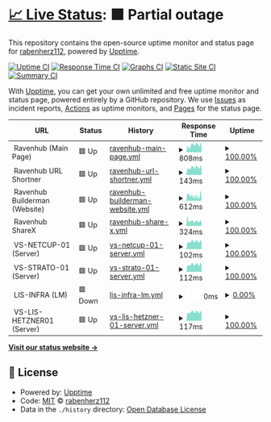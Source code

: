 # [📈 Live Status](https://status.theravenhub.com): <!--live status--> **🟧 Partial outage**

This repository contains the open-source uptime monitor and status page for [rabenherz112](https://status.theravenhub.com), powered by [Upptime](https://github.com/upptime/upptime).

[![Uptime CI](https://github.com/rabenherz112/uptime-monitor/workflows/Uptime%20CI/badge.svg)](https://github.com/rabenherz112/uptime-monitor/actions?query=workflow%3A%22Uptime+CI%22)
[![Response Time CI](https://github.com/rabenherz112/uptime-monitor/workflows/Response%20Time%20CI/badge.svg)](https://github.com/rabenherz112/uptime-monitor/actions?query=workflow%3A%22Response+Time+CI%22)
[![Graphs CI](https://github.com/rabenherz112/uptime-monitor/workflows/Graphs%20CI/badge.svg)](https://github.com/rabenherz112/uptime-monitor/actions?query=workflow%3A%22Graphs+CI%22)
[![Static Site CI](https://github.com/rabenherz112/uptime-monitor/workflows/Static%20Site%20CI/badge.svg)](https://github.com/rabenherz112/uptime-monitor/actions?query=workflow%3A%22Static+Site+CI%22)
[![Summary CI](https://github.com/rabenherz112/uptime-monitor/workflows/Summary%20CI/badge.svg)](https://github.com/rabenherz112/uptime-monitor/actions?query=workflow%3A%22Summary+CI%22)

With [Upptime](https://upptime.js.org), you can get your own unlimited and free uptime monitor and status page, powered entirely by a GitHub repository. We use [Issues](https://github.com/rabenherz112/uptime-monitor/issues) as incident reports, [Actions](https://github.com/rabenherz112/uptime-monitor/actions) as uptime monitors, and [Pages](https://status.theravenhub.com) for the status page.

<!--start: status pages-->
<!-- This summary is generated by Upptime (https://github.com/upptime/upptime) -->
<!-- Do not edit this manually, your changes will be overwritten -->
<!-- prettier-ignore -->
| URL | Status | History | Response Time | Uptime |
| --- | ------ | ------- | ------------- | ------ |
| <img alt="" src="https://icons.duckduckgo.com/ip3/null.ico" height="13"> Ravenhub (Main Page) | 🟩 Up | [ravenhub-main-page.yml](https://github.com/Rabenherz112/uptime-monitor/commits/HEAD/history/ravenhub-main-page.yml) | <details><summary><img alt="Response time graph" src="./graphs/ravenhub-main-page/response-time-week.png" height="20"> 808ms</summary><br><a href="https://status.theravenhub.com/history/ravenhub-main-page"><img alt="Response time 1159" src="https://img.shields.io/endpoint?url=https%3A%2F%2Fraw.githubusercontent.com%2FRabenherz112%2Fuptime-monitor%2FHEAD%2Fapi%2Fravenhub-main-page%2Fresponse-time.json"></a><br><a href="https://status.theravenhub.com/history/ravenhub-main-page"><img alt="24-hour response time 873" src="https://img.shields.io/endpoint?url=https%3A%2F%2Fraw.githubusercontent.com%2FRabenherz112%2Fuptime-monitor%2FHEAD%2Fapi%2Fravenhub-main-page%2Fresponse-time-day.json"></a><br><a href="https://status.theravenhub.com/history/ravenhub-main-page"><img alt="7-day response time 808" src="https://img.shields.io/endpoint?url=https%3A%2F%2Fraw.githubusercontent.com%2FRabenherz112%2Fuptime-monitor%2FHEAD%2Fapi%2Fravenhub-main-page%2Fresponse-time-week.json"></a><br><a href="https://status.theravenhub.com/history/ravenhub-main-page"><img alt="30-day response time 1320" src="https://img.shields.io/endpoint?url=https%3A%2F%2Fraw.githubusercontent.com%2FRabenherz112%2Fuptime-monitor%2FHEAD%2Fapi%2Fravenhub-main-page%2Fresponse-time-month.json"></a><br><a href="https://status.theravenhub.com/history/ravenhub-main-page"><img alt="1-year response time 1159" src="https://img.shields.io/endpoint?url=https%3A%2F%2Fraw.githubusercontent.com%2FRabenherz112%2Fuptime-monitor%2FHEAD%2Fapi%2Fravenhub-main-page%2Fresponse-time-year.json"></a></details> | <details><summary><a href="https://status.theravenhub.com/history/ravenhub-main-page">100.00%</a></summary><a href="https://status.theravenhub.com/history/ravenhub-main-page"><img alt="All-time uptime 100.00%" src="https://img.shields.io/endpoint?url=https%3A%2F%2Fraw.githubusercontent.com%2FRabenherz112%2Fuptime-monitor%2FHEAD%2Fapi%2Fravenhub-main-page%2Fuptime.json"></a><br><a href="https://status.theravenhub.com/history/ravenhub-main-page"><img alt="24-hour uptime 100.00%" src="https://img.shields.io/endpoint?url=https%3A%2F%2Fraw.githubusercontent.com%2FRabenherz112%2Fuptime-monitor%2FHEAD%2Fapi%2Fravenhub-main-page%2Fuptime-day.json"></a><br><a href="https://status.theravenhub.com/history/ravenhub-main-page"><img alt="7-day uptime 100.00%" src="https://img.shields.io/endpoint?url=https%3A%2F%2Fraw.githubusercontent.com%2FRabenherz112%2Fuptime-monitor%2FHEAD%2Fapi%2Fravenhub-main-page%2Fuptime-week.json"></a><br><a href="https://status.theravenhub.com/history/ravenhub-main-page"><img alt="30-day uptime 100.00%" src="https://img.shields.io/endpoint?url=https%3A%2F%2Fraw.githubusercontent.com%2FRabenherz112%2Fuptime-monitor%2FHEAD%2Fapi%2Fravenhub-main-page%2Fuptime-month.json"></a><br><a href="https://status.theravenhub.com/history/ravenhub-main-page"><img alt="1-year uptime 100.00%" src="https://img.shields.io/endpoint?url=https%3A%2F%2Fraw.githubusercontent.com%2FRabenherz112%2Fuptime-monitor%2FHEAD%2Fapi%2Fravenhub-main-page%2Fuptime-year.json"></a></details>
| <img alt="" src="https://icons.duckduckgo.com/ip3/null.ico" height="13"> Ravenhub URL Shortner | 🟩 Up | [ravenhub-url-shortner.yml](https://github.com/Rabenherz112/uptime-monitor/commits/HEAD/history/ravenhub-url-shortner.yml) | <details><summary><img alt="Response time graph" src="./graphs/ravenhub-url-shortner/response-time-week.png" height="20"> 143ms</summary><br><a href="https://status.theravenhub.com/history/ravenhub-url-shortner"><img alt="Response time 186" src="https://img.shields.io/endpoint?url=https%3A%2F%2Fraw.githubusercontent.com%2FRabenherz112%2Fuptime-monitor%2FHEAD%2Fapi%2Fravenhub-url-shortner%2Fresponse-time.json"></a><br><a href="https://status.theravenhub.com/history/ravenhub-url-shortner"><img alt="24-hour response time 152" src="https://img.shields.io/endpoint?url=https%3A%2F%2Fraw.githubusercontent.com%2FRabenherz112%2Fuptime-monitor%2FHEAD%2Fapi%2Fravenhub-url-shortner%2Fresponse-time-day.json"></a><br><a href="https://status.theravenhub.com/history/ravenhub-url-shortner"><img alt="7-day response time 143" src="https://img.shields.io/endpoint?url=https%3A%2F%2Fraw.githubusercontent.com%2FRabenherz112%2Fuptime-monitor%2FHEAD%2Fapi%2Fravenhub-url-shortner%2Fresponse-time-week.json"></a><br><a href="https://status.theravenhub.com/history/ravenhub-url-shortner"><img alt="30-day response time 196" src="https://img.shields.io/endpoint?url=https%3A%2F%2Fraw.githubusercontent.com%2FRabenherz112%2Fuptime-monitor%2FHEAD%2Fapi%2Fravenhub-url-shortner%2Fresponse-time-month.json"></a><br><a href="https://status.theravenhub.com/history/ravenhub-url-shortner"><img alt="1-year response time 186" src="https://img.shields.io/endpoint?url=https%3A%2F%2Fraw.githubusercontent.com%2FRabenherz112%2Fuptime-monitor%2FHEAD%2Fapi%2Fravenhub-url-shortner%2Fresponse-time-year.json"></a></details> | <details><summary><a href="https://status.theravenhub.com/history/ravenhub-url-shortner">100.00%</a></summary><a href="https://status.theravenhub.com/history/ravenhub-url-shortner"><img alt="All-time uptime 100.00%" src="https://img.shields.io/endpoint?url=https%3A%2F%2Fraw.githubusercontent.com%2FRabenherz112%2Fuptime-monitor%2FHEAD%2Fapi%2Fravenhub-url-shortner%2Fuptime.json"></a><br><a href="https://status.theravenhub.com/history/ravenhub-url-shortner"><img alt="24-hour uptime 100.00%" src="https://img.shields.io/endpoint?url=https%3A%2F%2Fraw.githubusercontent.com%2FRabenherz112%2Fuptime-monitor%2FHEAD%2Fapi%2Fravenhub-url-shortner%2Fuptime-day.json"></a><br><a href="https://status.theravenhub.com/history/ravenhub-url-shortner"><img alt="7-day uptime 100.00%" src="https://img.shields.io/endpoint?url=https%3A%2F%2Fraw.githubusercontent.com%2FRabenherz112%2Fuptime-monitor%2FHEAD%2Fapi%2Fravenhub-url-shortner%2Fuptime-week.json"></a><br><a href="https://status.theravenhub.com/history/ravenhub-url-shortner"><img alt="30-day uptime 100.00%" src="https://img.shields.io/endpoint?url=https%3A%2F%2Fraw.githubusercontent.com%2FRabenherz112%2Fuptime-monitor%2FHEAD%2Fapi%2Fravenhub-url-shortner%2Fuptime-month.json"></a><br><a href="https://status.theravenhub.com/history/ravenhub-url-shortner"><img alt="1-year uptime 100.00%" src="https://img.shields.io/endpoint?url=https%3A%2F%2Fraw.githubusercontent.com%2FRabenherz112%2Fuptime-monitor%2FHEAD%2Fapi%2Fravenhub-url-shortner%2Fuptime-year.json"></a></details>
| <img alt="" src="https://icons.duckduckgo.com/ip3/null.ico" height="13"> Ravenhub Builderman (Website) | 🟩 Up | [ravenhub-builderman-website.yml](https://github.com/Rabenherz112/uptime-monitor/commits/HEAD/history/ravenhub-builderman-website.yml) | <details><summary><img alt="Response time graph" src="./graphs/ravenhub-builderman-website/response-time-week.png" height="20"> 612ms</summary><br><a href="https://status.theravenhub.com/history/ravenhub-builderman-website"><img alt="Response time 694" src="https://img.shields.io/endpoint?url=https%3A%2F%2Fraw.githubusercontent.com%2FRabenherz112%2Fuptime-monitor%2FHEAD%2Fapi%2Fravenhub-builderman-website%2Fresponse-time.json"></a><br><a href="https://status.theravenhub.com/history/ravenhub-builderman-website"><img alt="24-hour response time 757" src="https://img.shields.io/endpoint?url=https%3A%2F%2Fraw.githubusercontent.com%2FRabenherz112%2Fuptime-monitor%2FHEAD%2Fapi%2Fravenhub-builderman-website%2Fresponse-time-day.json"></a><br><a href="https://status.theravenhub.com/history/ravenhub-builderman-website"><img alt="7-day response time 612" src="https://img.shields.io/endpoint?url=https%3A%2F%2Fraw.githubusercontent.com%2FRabenherz112%2Fuptime-monitor%2FHEAD%2Fapi%2Fravenhub-builderman-website%2Fresponse-time-week.json"></a><br><a href="https://status.theravenhub.com/history/ravenhub-builderman-website"><img alt="30-day response time 791" src="https://img.shields.io/endpoint?url=https%3A%2F%2Fraw.githubusercontent.com%2FRabenherz112%2Fuptime-monitor%2FHEAD%2Fapi%2Fravenhub-builderman-website%2Fresponse-time-month.json"></a><br><a href="https://status.theravenhub.com/history/ravenhub-builderman-website"><img alt="1-year response time 694" src="https://img.shields.io/endpoint?url=https%3A%2F%2Fraw.githubusercontent.com%2FRabenherz112%2Fuptime-monitor%2FHEAD%2Fapi%2Fravenhub-builderman-website%2Fresponse-time-year.json"></a></details> | <details><summary><a href="https://status.theravenhub.com/history/ravenhub-builderman-website">100.00%</a></summary><a href="https://status.theravenhub.com/history/ravenhub-builderman-website"><img alt="All-time uptime 99.97%" src="https://img.shields.io/endpoint?url=https%3A%2F%2Fraw.githubusercontent.com%2FRabenherz112%2Fuptime-monitor%2FHEAD%2Fapi%2Fravenhub-builderman-website%2Fuptime.json"></a><br><a href="https://status.theravenhub.com/history/ravenhub-builderman-website"><img alt="24-hour uptime 100.00%" src="https://img.shields.io/endpoint?url=https%3A%2F%2Fraw.githubusercontent.com%2FRabenherz112%2Fuptime-monitor%2FHEAD%2Fapi%2Fravenhub-builderman-website%2Fuptime-day.json"></a><br><a href="https://status.theravenhub.com/history/ravenhub-builderman-website"><img alt="7-day uptime 100.00%" src="https://img.shields.io/endpoint?url=https%3A%2F%2Fraw.githubusercontent.com%2FRabenherz112%2Fuptime-monitor%2FHEAD%2Fapi%2Fravenhub-builderman-website%2Fuptime-week.json"></a><br><a href="https://status.theravenhub.com/history/ravenhub-builderman-website"><img alt="30-day uptime 99.88%" src="https://img.shields.io/endpoint?url=https%3A%2F%2Fraw.githubusercontent.com%2FRabenherz112%2Fuptime-monitor%2FHEAD%2Fapi%2Fravenhub-builderman-website%2Fuptime-month.json"></a><br><a href="https://status.theravenhub.com/history/ravenhub-builderman-website"><img alt="1-year uptime 99.97%" src="https://img.shields.io/endpoint?url=https%3A%2F%2Fraw.githubusercontent.com%2FRabenherz112%2Fuptime-monitor%2FHEAD%2Fapi%2Fravenhub-builderman-website%2Fuptime-year.json"></a></details>
| <img alt="" src="https://icons.duckduckgo.com/ip3/null.ico" height="13"> Ravenhub ShareX | 🟩 Up | [ravenhub-share-x.yml](https://github.com/Rabenherz112/uptime-monitor/commits/HEAD/history/ravenhub-share-x.yml) | <details><summary><img alt="Response time graph" src="./graphs/ravenhub-share-x/response-time-week.png" height="20"> 324ms</summary><br><a href="https://status.theravenhub.com/history/ravenhub-share-x"><img alt="Response time 376" src="https://img.shields.io/endpoint?url=https%3A%2F%2Fraw.githubusercontent.com%2FRabenherz112%2Fuptime-monitor%2FHEAD%2Fapi%2Fravenhub-share-x%2Fresponse-time.json"></a><br><a href="https://status.theravenhub.com/history/ravenhub-share-x"><img alt="24-hour response time 309" src="https://img.shields.io/endpoint?url=https%3A%2F%2Fraw.githubusercontent.com%2FRabenherz112%2Fuptime-monitor%2FHEAD%2Fapi%2Fravenhub-share-x%2Fresponse-time-day.json"></a><br><a href="https://status.theravenhub.com/history/ravenhub-share-x"><img alt="7-day response time 324" src="https://img.shields.io/endpoint?url=https%3A%2F%2Fraw.githubusercontent.com%2FRabenherz112%2Fuptime-monitor%2FHEAD%2Fapi%2Fravenhub-share-x%2Fresponse-time-week.json"></a><br><a href="https://status.theravenhub.com/history/ravenhub-share-x"><img alt="30-day response time 417" src="https://img.shields.io/endpoint?url=https%3A%2F%2Fraw.githubusercontent.com%2FRabenherz112%2Fuptime-monitor%2FHEAD%2Fapi%2Fravenhub-share-x%2Fresponse-time-month.json"></a><br><a href="https://status.theravenhub.com/history/ravenhub-share-x"><img alt="1-year response time 376" src="https://img.shields.io/endpoint?url=https%3A%2F%2Fraw.githubusercontent.com%2FRabenherz112%2Fuptime-monitor%2FHEAD%2Fapi%2Fravenhub-share-x%2Fresponse-time-year.json"></a></details> | <details><summary><a href="https://status.theravenhub.com/history/ravenhub-share-x">100.00%</a></summary><a href="https://status.theravenhub.com/history/ravenhub-share-x"><img alt="All-time uptime 100.00%" src="https://img.shields.io/endpoint?url=https%3A%2F%2Fraw.githubusercontent.com%2FRabenherz112%2Fuptime-monitor%2FHEAD%2Fapi%2Fravenhub-share-x%2Fuptime.json"></a><br><a href="https://status.theravenhub.com/history/ravenhub-share-x"><img alt="24-hour uptime 100.00%" src="https://img.shields.io/endpoint?url=https%3A%2F%2Fraw.githubusercontent.com%2FRabenherz112%2Fuptime-monitor%2FHEAD%2Fapi%2Fravenhub-share-x%2Fuptime-day.json"></a><br><a href="https://status.theravenhub.com/history/ravenhub-share-x"><img alt="7-day uptime 100.00%" src="https://img.shields.io/endpoint?url=https%3A%2F%2Fraw.githubusercontent.com%2FRabenherz112%2Fuptime-monitor%2FHEAD%2Fapi%2Fravenhub-share-x%2Fuptime-week.json"></a><br><a href="https://status.theravenhub.com/history/ravenhub-share-x"><img alt="30-day uptime 100.00%" src="https://img.shields.io/endpoint?url=https%3A%2F%2Fraw.githubusercontent.com%2FRabenherz112%2Fuptime-monitor%2FHEAD%2Fapi%2Fravenhub-share-x%2Fuptime-month.json"></a><br><a href="https://status.theravenhub.com/history/ravenhub-share-x"><img alt="1-year uptime 100.00%" src="https://img.shields.io/endpoint?url=https%3A%2F%2Fraw.githubusercontent.com%2FRabenherz112%2Fuptime-monitor%2FHEAD%2Fapi%2Fravenhub-share-x%2Fuptime-year.json"></a></details>
| <img alt="" src="https://icons.duckduckgo.com/ip3/null.ico" height="13"> VS-NETCUP-01 (Server) | 🟩 Up | [vs-netcup-01-server.yml](https://github.com/Rabenherz112/uptime-monitor/commits/HEAD/history/vs-netcup-01-server.yml) | <details><summary><img alt="Response time graph" src="./graphs/vs-netcup-01-server/response-time-week.png" height="20"> 102ms</summary><br><a href="https://status.theravenhub.com/history/vs-netcup-01-server"><img alt="Response time 119" src="https://img.shields.io/endpoint?url=https%3A%2F%2Fraw.githubusercontent.com%2FRabenherz112%2Fuptime-monitor%2FHEAD%2Fapi%2Fvs-netcup-01-server%2Fresponse-time.json"></a><br><a href="https://status.theravenhub.com/history/vs-netcup-01-server"><img alt="24-hour response time 107" src="https://img.shields.io/endpoint?url=https%3A%2F%2Fraw.githubusercontent.com%2FRabenherz112%2Fuptime-monitor%2FHEAD%2Fapi%2Fvs-netcup-01-server%2Fresponse-time-day.json"></a><br><a href="https://status.theravenhub.com/history/vs-netcup-01-server"><img alt="7-day response time 102" src="https://img.shields.io/endpoint?url=https%3A%2F%2Fraw.githubusercontent.com%2FRabenherz112%2Fuptime-monitor%2FHEAD%2Fapi%2Fvs-netcup-01-server%2Fresponse-time-week.json"></a><br><a href="https://status.theravenhub.com/history/vs-netcup-01-server"><img alt="30-day response time 120" src="https://img.shields.io/endpoint?url=https%3A%2F%2Fraw.githubusercontent.com%2FRabenherz112%2Fuptime-monitor%2FHEAD%2Fapi%2Fvs-netcup-01-server%2Fresponse-time-month.json"></a><br><a href="https://status.theravenhub.com/history/vs-netcup-01-server"><img alt="1-year response time 119" src="https://img.shields.io/endpoint?url=https%3A%2F%2Fraw.githubusercontent.com%2FRabenherz112%2Fuptime-monitor%2FHEAD%2Fapi%2Fvs-netcup-01-server%2Fresponse-time-year.json"></a></details> | <details><summary><a href="https://status.theravenhub.com/history/vs-netcup-01-server">100.00%</a></summary><a href="https://status.theravenhub.com/history/vs-netcup-01-server"><img alt="All-time uptime 100.00%" src="https://img.shields.io/endpoint?url=https%3A%2F%2Fraw.githubusercontent.com%2FRabenherz112%2Fuptime-monitor%2FHEAD%2Fapi%2Fvs-netcup-01-server%2Fuptime.json"></a><br><a href="https://status.theravenhub.com/history/vs-netcup-01-server"><img alt="24-hour uptime 100.00%" src="https://img.shields.io/endpoint?url=https%3A%2F%2Fraw.githubusercontent.com%2FRabenherz112%2Fuptime-monitor%2FHEAD%2Fapi%2Fvs-netcup-01-server%2Fuptime-day.json"></a><br><a href="https://status.theravenhub.com/history/vs-netcup-01-server"><img alt="7-day uptime 100.00%" src="https://img.shields.io/endpoint?url=https%3A%2F%2Fraw.githubusercontent.com%2FRabenherz112%2Fuptime-monitor%2FHEAD%2Fapi%2Fvs-netcup-01-server%2Fuptime-week.json"></a><br><a href="https://status.theravenhub.com/history/vs-netcup-01-server"><img alt="30-day uptime 100.00%" src="https://img.shields.io/endpoint?url=https%3A%2F%2Fraw.githubusercontent.com%2FRabenherz112%2Fuptime-monitor%2FHEAD%2Fapi%2Fvs-netcup-01-server%2Fuptime-month.json"></a><br><a href="https://status.theravenhub.com/history/vs-netcup-01-server"><img alt="1-year uptime 100.00%" src="https://img.shields.io/endpoint?url=https%3A%2F%2Fraw.githubusercontent.com%2FRabenherz112%2Fuptime-monitor%2FHEAD%2Fapi%2Fvs-netcup-01-server%2Fuptime-year.json"></a></details>
| <img alt="" src="https://icons.duckduckgo.com/ip3/null.ico" height="13"> VS-STRATO-01 (Server) | 🟩 Up | [vs-strato-01-server.yml](https://github.com/Rabenherz112/uptime-monitor/commits/HEAD/history/vs-strato-01-server.yml) | <details><summary><img alt="Response time graph" src="./graphs/vs-strato-01-server/response-time-week.png" height="20"> 112ms</summary><br><a href="https://status.theravenhub.com/history/vs-strato-01-server"><img alt="Response time 122" src="https://img.shields.io/endpoint?url=https%3A%2F%2Fraw.githubusercontent.com%2FRabenherz112%2Fuptime-monitor%2FHEAD%2Fapi%2Fvs-strato-01-server%2Fresponse-time.json"></a><br><a href="https://status.theravenhub.com/history/vs-strato-01-server"><img alt="24-hour response time 120" src="https://img.shields.io/endpoint?url=https%3A%2F%2Fraw.githubusercontent.com%2FRabenherz112%2Fuptime-monitor%2FHEAD%2Fapi%2Fvs-strato-01-server%2Fresponse-time-day.json"></a><br><a href="https://status.theravenhub.com/history/vs-strato-01-server"><img alt="7-day response time 112" src="https://img.shields.io/endpoint?url=https%3A%2F%2Fraw.githubusercontent.com%2FRabenherz112%2Fuptime-monitor%2FHEAD%2Fapi%2Fvs-strato-01-server%2Fresponse-time-week.json"></a><br><a href="https://status.theravenhub.com/history/vs-strato-01-server"><img alt="30-day response time 122" src="https://img.shields.io/endpoint?url=https%3A%2F%2Fraw.githubusercontent.com%2FRabenherz112%2Fuptime-monitor%2FHEAD%2Fapi%2Fvs-strato-01-server%2Fresponse-time-month.json"></a><br><a href="https://status.theravenhub.com/history/vs-strato-01-server"><img alt="1-year response time 122" src="https://img.shields.io/endpoint?url=https%3A%2F%2Fraw.githubusercontent.com%2FRabenherz112%2Fuptime-monitor%2FHEAD%2Fapi%2Fvs-strato-01-server%2Fresponse-time-year.json"></a></details> | <details><summary><a href="https://status.theravenhub.com/history/vs-strato-01-server">100.00%</a></summary><a href="https://status.theravenhub.com/history/vs-strato-01-server"><img alt="All-time uptime 48.35%" src="https://img.shields.io/endpoint?url=https%3A%2F%2Fraw.githubusercontent.com%2FRabenherz112%2Fuptime-monitor%2FHEAD%2Fapi%2Fvs-strato-01-server%2Fuptime.json"></a><br><a href="https://status.theravenhub.com/history/vs-strato-01-server"><img alt="24-hour uptime 100.00%" src="https://img.shields.io/endpoint?url=https%3A%2F%2Fraw.githubusercontent.com%2FRabenherz112%2Fuptime-monitor%2FHEAD%2Fapi%2Fvs-strato-01-server%2Fuptime-day.json"></a><br><a href="https://status.theravenhub.com/history/vs-strato-01-server"><img alt="7-day uptime 100.00%" src="https://img.shields.io/endpoint?url=https%3A%2F%2Fraw.githubusercontent.com%2FRabenherz112%2Fuptime-monitor%2FHEAD%2Fapi%2Fvs-strato-01-server%2Fuptime-week.json"></a><br><a href="https://status.theravenhub.com/history/vs-strato-01-server"><img alt="30-day uptime 100.00%" src="https://img.shields.io/endpoint?url=https%3A%2F%2Fraw.githubusercontent.com%2FRabenherz112%2Fuptime-monitor%2FHEAD%2Fapi%2Fvs-strato-01-server%2Fuptime-month.json"></a><br><a href="https://status.theravenhub.com/history/vs-strato-01-server"><img alt="1-year uptime 48.35%" src="https://img.shields.io/endpoint?url=https%3A%2F%2Fraw.githubusercontent.com%2FRabenherz112%2Fuptime-monitor%2FHEAD%2Fapi%2Fvs-strato-01-server%2Fuptime-year.json"></a></details>
| <img alt="" src="https://icons.duckduckgo.com/ip3/null.ico" height="13"> LIS-INFRA (LM) | 🟥 Down | [lis-infra-lm.yml](https://github.com/Rabenherz112/uptime-monitor/commits/HEAD/history/lis-infra-lm.yml) | <details><summary><img alt="Response time graph" src="./graphs/lis-infra-lm/response-time-week.png" height="20"> 0ms</summary><br><a href="https://status.theravenhub.com/history/lis-infra-lm"><img alt="Response time 0" src="https://img.shields.io/endpoint?url=https%3A%2F%2Fraw.githubusercontent.com%2FRabenherz112%2Fuptime-monitor%2FHEAD%2Fapi%2Flis-infra-lm%2Fresponse-time.json"></a><br><a href="https://status.theravenhub.com/history/lis-infra-lm"><img alt="24-hour response time 0" src="https://img.shields.io/endpoint?url=https%3A%2F%2Fraw.githubusercontent.com%2FRabenherz112%2Fuptime-monitor%2FHEAD%2Fapi%2Flis-infra-lm%2Fresponse-time-day.json"></a><br><a href="https://status.theravenhub.com/history/lis-infra-lm"><img alt="7-day response time 0" src="https://img.shields.io/endpoint?url=https%3A%2F%2Fraw.githubusercontent.com%2FRabenherz112%2Fuptime-monitor%2FHEAD%2Fapi%2Flis-infra-lm%2Fresponse-time-week.json"></a><br><a href="https://status.theravenhub.com/history/lis-infra-lm"><img alt="30-day response time 0" src="https://img.shields.io/endpoint?url=https%3A%2F%2Fraw.githubusercontent.com%2FRabenherz112%2Fuptime-monitor%2FHEAD%2Fapi%2Flis-infra-lm%2Fresponse-time-month.json"></a><br><a href="https://status.theravenhub.com/history/lis-infra-lm"><img alt="1-year response time 0" src="https://img.shields.io/endpoint?url=https%3A%2F%2Fraw.githubusercontent.com%2FRabenherz112%2Fuptime-monitor%2FHEAD%2Fapi%2Flis-infra-lm%2Fresponse-time-year.json"></a></details> | <details><summary><a href="https://status.theravenhub.com/history/lis-infra-lm">0.00%</a></summary><a href="https://status.theravenhub.com/history/lis-infra-lm"><img alt="All-time uptime 0.00%" src="https://img.shields.io/endpoint?url=https%3A%2F%2Fraw.githubusercontent.com%2FRabenherz112%2Fuptime-monitor%2FHEAD%2Fapi%2Flis-infra-lm%2Fuptime.json"></a><br><a href="https://status.theravenhub.com/history/lis-infra-lm"><img alt="24-hour uptime 0.00%" src="https://img.shields.io/endpoint?url=https%3A%2F%2Fraw.githubusercontent.com%2FRabenherz112%2Fuptime-monitor%2FHEAD%2Fapi%2Flis-infra-lm%2Fuptime-day.json"></a><br><a href="https://status.theravenhub.com/history/lis-infra-lm"><img alt="7-day uptime 0.00%" src="https://img.shields.io/endpoint?url=https%3A%2F%2Fraw.githubusercontent.com%2FRabenherz112%2Fuptime-monitor%2FHEAD%2Fapi%2Flis-infra-lm%2Fuptime-week.json"></a><br><a href="https://status.theravenhub.com/history/lis-infra-lm"><img alt="30-day uptime 0.00%" src="https://img.shields.io/endpoint?url=https%3A%2F%2Fraw.githubusercontent.com%2FRabenherz112%2Fuptime-monitor%2FHEAD%2Fapi%2Flis-infra-lm%2Fuptime-month.json"></a><br><a href="https://status.theravenhub.com/history/lis-infra-lm"><img alt="1-year uptime 0.00%" src="https://img.shields.io/endpoint?url=https%3A%2F%2Fraw.githubusercontent.com%2FRabenherz112%2Fuptime-monitor%2FHEAD%2Fapi%2Flis-infra-lm%2Fuptime-year.json"></a></details>
| <img alt="" src="https://icons.duckduckgo.com/ip3/null.ico" height="13"> VS-LIS-HETZNER01 (Server) | 🟩 Up | [vs-lis-hetzner-01-server.yml](https://github.com/Rabenherz112/uptime-monitor/commits/HEAD/history/vs-lis-hetzner-01-server.yml) | <details><summary><img alt="Response time graph" src="./graphs/vs-lis-hetzner-01-server/response-time-week.png" height="20"> 117ms</summary><br><a href="https://status.theravenhub.com/history/vs-lis-hetzner-01-server"><img alt="Response time 131" src="https://img.shields.io/endpoint?url=https%3A%2F%2Fraw.githubusercontent.com%2FRabenherz112%2Fuptime-monitor%2FHEAD%2Fapi%2Fvs-lis-hetzner-01-server%2Fresponse-time.json"></a><br><a href="https://status.theravenhub.com/history/vs-lis-hetzner-01-server"><img alt="24-hour response time 120" src="https://img.shields.io/endpoint?url=https%3A%2F%2Fraw.githubusercontent.com%2FRabenherz112%2Fuptime-monitor%2FHEAD%2Fapi%2Fvs-lis-hetzner-01-server%2Fresponse-time-day.json"></a><br><a href="https://status.theravenhub.com/history/vs-lis-hetzner-01-server"><img alt="7-day response time 117" src="https://img.shields.io/endpoint?url=https%3A%2F%2Fraw.githubusercontent.com%2FRabenherz112%2Fuptime-monitor%2FHEAD%2Fapi%2Fvs-lis-hetzner-01-server%2Fresponse-time-week.json"></a><br><a href="https://status.theravenhub.com/history/vs-lis-hetzner-01-server"><img alt="30-day response time 130" src="https://img.shields.io/endpoint?url=https%3A%2F%2Fraw.githubusercontent.com%2FRabenherz112%2Fuptime-monitor%2FHEAD%2Fapi%2Fvs-lis-hetzner-01-server%2Fresponse-time-month.json"></a><br><a href="https://status.theravenhub.com/history/vs-lis-hetzner-01-server"><img alt="1-year response time 131" src="https://img.shields.io/endpoint?url=https%3A%2F%2Fraw.githubusercontent.com%2FRabenherz112%2Fuptime-monitor%2FHEAD%2Fapi%2Fvs-lis-hetzner-01-server%2Fresponse-time-year.json"></a></details> | <details><summary><a href="https://status.theravenhub.com/history/vs-lis-hetzner-01-server">100.00%</a></summary><a href="https://status.theravenhub.com/history/vs-lis-hetzner-01-server"><img alt="All-time uptime 49.75%" src="https://img.shields.io/endpoint?url=https%3A%2F%2Fraw.githubusercontent.com%2FRabenherz112%2Fuptime-monitor%2FHEAD%2Fapi%2Fvs-lis-hetzner-01-server%2Fuptime.json"></a><br><a href="https://status.theravenhub.com/history/vs-lis-hetzner-01-server"><img alt="24-hour uptime 100.00%" src="https://img.shields.io/endpoint?url=https%3A%2F%2Fraw.githubusercontent.com%2FRabenherz112%2Fuptime-monitor%2FHEAD%2Fapi%2Fvs-lis-hetzner-01-server%2Fuptime-day.json"></a><br><a href="https://status.theravenhub.com/history/vs-lis-hetzner-01-server"><img alt="7-day uptime 100.00%" src="https://img.shields.io/endpoint?url=https%3A%2F%2Fraw.githubusercontent.com%2FRabenherz112%2Fuptime-monitor%2FHEAD%2Fapi%2Fvs-lis-hetzner-01-server%2Fuptime-week.json"></a><br><a href="https://status.theravenhub.com/history/vs-lis-hetzner-01-server"><img alt="30-day uptime 100.00%" src="https://img.shields.io/endpoint?url=https%3A%2F%2Fraw.githubusercontent.com%2FRabenherz112%2Fuptime-monitor%2FHEAD%2Fapi%2Fvs-lis-hetzner-01-server%2Fuptime-month.json"></a><br><a href="https://status.theravenhub.com/history/vs-lis-hetzner-01-server"><img alt="1-year uptime 49.75%" src="https://img.shields.io/endpoint?url=https%3A%2F%2Fraw.githubusercontent.com%2FRabenherz112%2Fuptime-monitor%2FHEAD%2Fapi%2Fvs-lis-hetzner-01-server%2Fuptime-year.json"></a></details>

<!--end: status pages-->

[**Visit our status website →**](https://status.theravenhub.com)

## 📄 License

- Powered by: [Upptime](https://github.com/upptime/upptime)
- Code: [MIT](./LICENSE) © [rabenherz112](https://status.theravenhub.com)
- Data in the `./history` directory: [Open Database License](https://opendatacommons.org/licenses/odbl/1-0/)
